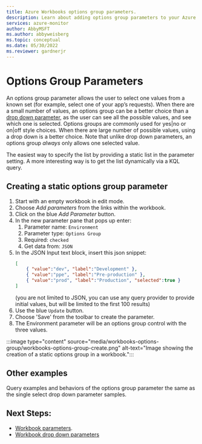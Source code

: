 ```yaml
---
title: Azure Workbooks options group parameters.
description: Learn about adding options group parameters to your Azure workbook.
services: azure-monitor
author: AbbyMSFT
ms.author: abbyweisberg
ms.topic: conceptual
ms.date: 05/30/2022
ms.reviewer: gardnerjr
---
```


# Options Group Parameters

An options group parameter allows the user to select one values from a known set (for example, select one of your app’s requests). When there are a small number of values, an options group can be a better choice than a [drop down parameter](workbooks-dropdowns.md), as the user can see all the possible values, and see which one is selected. Options groups are commonly used for yes|no or on|off style choices. When there are large number of possible values, using a drop down is a better choice. Note that unlike drop down parameters, an options group *always* only allows one selected value.

The easiest way to specify the list by providing a static list in the parameter setting. A more interesting way is to get the list dynamically via a KQL query.

## Creating a static options group parameter
1. Start with an empty workbook in edit mode.
2. Choose _Add parameters_ from the links within the workbook.
3. Click on the blue _Add Parameter_ button.
4. In the new parameter pane that pops up enter:
    1. Parameter name: `Environment`
    2. Parameter type: `Options Group`
    3. Required: `checked`
    5. Get data from: `JSON`
5. In the JSON Input text block, insert this json snippet:
    ```json
    [
        { "value":"dev", "label":"Development" },
        { "value":"ppe", "label":"Pre-production" },
        { "value":"prod", "label":"Production", "selected":true }
    ]
    ```
    (you are not limited to JSON, you can use any query provider to provide initial values, but will be limited to the first 100 results)
6. Use the blue `Update` button.
7. Choose 'Save' from the toolbar to create the parameter.
8. The Environment parameter will be an options group control with the three values.

:::image type="content" source="media/workbooks-options-group/workbooks-options-group-create.png" alt-text="Image showing the creation of a static options group in a workbook.":::


## Other examples

Query examples and behaviors of the options group parameter the same as the single select drop down parameter samples.



## Next Steps:

- [Workbook parameters](workbooks-parameters.md).
- [Workbook drop down parameters](workbooks-dropdowns.md)
